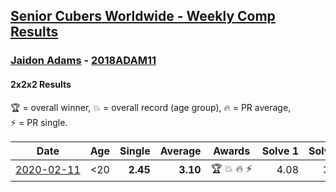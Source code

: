 <style>table {white-space: nowrap;}</style>

## [Senior Cubers Worldwide - Weekly Comp Results](/scw-comp/results/)
### [Jaidon Adams](README.md) - [2018ADAM11](https://www.worldcubeassociation.org/persons/2018ADAM11?event=222)
#### 2x2x2 Results

<span style="white-space: nowrap;">🏆 = overall winner</span>, <span style="white-space: nowrap;">💥 = overall record (age group)</span>, <span style="white-space: nowrap;">🔥 = PR average</span>, <span style="white-space: nowrap;">⚡ = PR single</span>.

| Date | Age | Single | Average | Awards | Solve 1 | Solve 2 | Solve 3 | Solve 4 | Solve 5 | Video |
| :--: | :--: | --: | --: | :--: | --: | --: | --: | --: | --: | :-- |
| [2020-02-11](../../results/2020-02-11/222.md) | <20 | **2.45** | **3.10** | 🏆 💥 🔥 ⚡ | 4.08 | 3.65 | 2.74 | 2.91 | **2.45** | [Desktop](https://www.facebook.com/events/176704156956327/permalink/180633799896696) / [Mobile](https://m.facebook.com/events/176704156956327?view=permalink&id=180633799896696) |


<!-- Global site tag (gtag.js) - Google Analytics -->
<script async src="https://www.googletagmanager.com/gtag/js?id=UA-86348435-3"></script>
<script>window.dataLayer = window.dataLayer || []; function gtag() {dataLayer.push(arguments);} gtag('js', new Date()); gtag('config', 'UA-86348435-3');</script>
